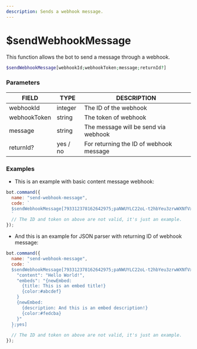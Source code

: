 ```yaml
---
description: Sends a webhook message.
---
```


# $sendWebhookMessage

This function allows the bot to send a message through a webhook.

```php
$sendWebhookMessage[webhookId;webhookToken;message;returnId?]
```

### Parameters 

| FIELD | TYPE | DESCRIPTION |
| ----- | ----- | ----- | 
| webhookId | integer | The ID of the webhook | 
| webhookToken | string | The token of webhook |
| message | string | The message will be send via webhook |
| returnId? | yes / no | For returning the ID of webhook message |

### Examples

* This is an example with basic content message webhook:

```javascript
bot.command({
  name: "send-webhook-message",
  code: `
  $sendWebhookMessage[793312378162642975;paNWUYLC22oL-t2hbYeu3zrwWXNfVxjn4TmDDVTISNVRbytCbptYM4DETJDTPzG-1JcA;Hello World! {newEmbed: {title: This is an embed title!} {color:#abcdef}} {newEmbed: {description: And this is an embed description!} {color:#fedcba}}]
  `
  // The ID and token on above are not valid, it's just an example.
});
```

* And this is an example for JSON parser with returning ID of webhook message:

```javascript
bot.command({
  name: "send-webhook-message",
  code: `
  $sendWebhookMessage[793312378162642975;paNWUYLC22oL-t2hbYeu3zrwWXNfVxjn4TmDDVTISNVRbytCbptYM4DETJDTPzG-1JcA;{
    "content": "Hello World!",
    "embeds": "{newEmbed:
      {title: This is an embed title!}
      {color:#abcdef}
    } 
    {newEmbed: 
      {description: And this is an embed description!} 
      {color:#fedcba}
    }"
  };yes]
  `
  // The ID and token on above are not valid, it's just an example.
});
```